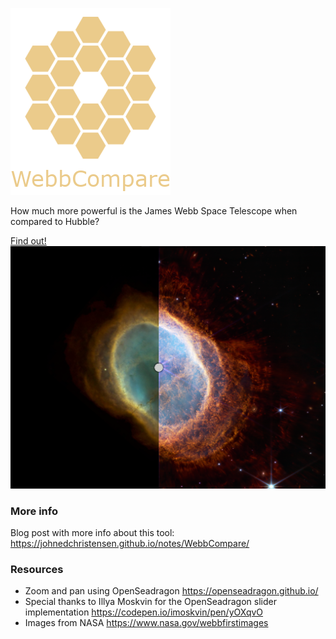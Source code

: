 ![](img/WebbCompareLogo.png)

How much more powerful is the James Webb Space Telescope when compared to Hubble?

[Find out!](https://johnedchristensen.github.io/WebbCompare)
![](img/Example.png)
### More info
Blog post with more info about this tool: https://johnedchristensen.github.io/notes/WebbCompare/
### Resources
- Zoom and pan using OpenSeadragon https://openseadragon.github.io/
- Special thanks to Illya Moskvin for the OpenSeadragon slider implementation https://codepen.io/imoskvin/pen/yOXqvO
- Images from NASA https://www.nasa.gov/webbfirstimages